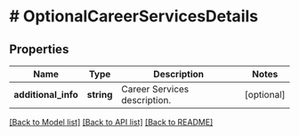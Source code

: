 # # OptionalCareerServicesDetails

## Properties

Name | Type | Description | Notes
------------ | ------------- | ------------- | -------------
**additional_info** | **string** | Career Services description. | [optional]

[[Back to Model list]](../../README.md#models) [[Back to API list]](../../README.md#endpoints) [[Back to README]](../../README.md)
